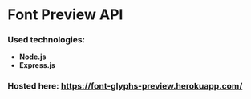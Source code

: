 # Font Preview API

### Used technologies:
- **Node.js**
- **Express.js**

### Hosted here: https://font-glyphs-preview.herokuapp.com/